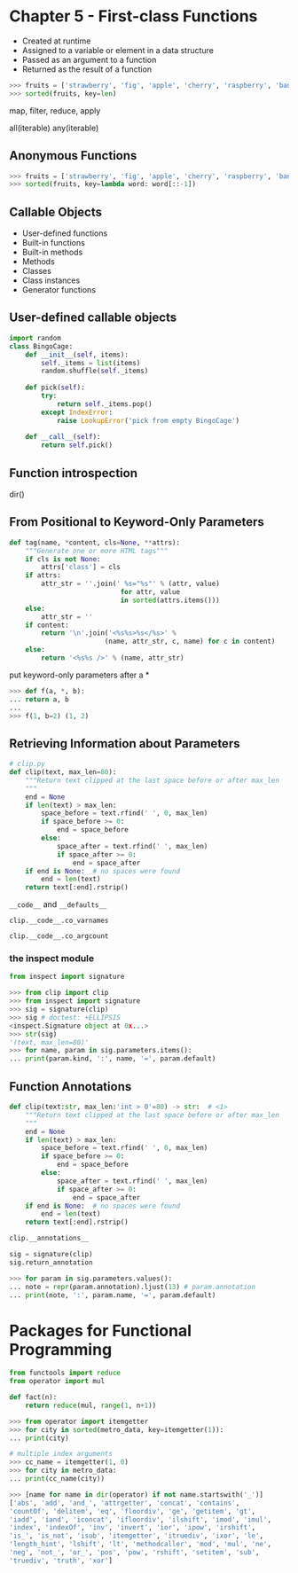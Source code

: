 # Chapter 5 - First-class Functions

- Created at runtime
- Assigned to a variable or element in a data structure
- Passed as an argument to a function
- Returned as the result of a function

```python
>>> fruits = ['strawberry', 'fig', 'apple', 'cherry', 'raspberry', 'banana']
>>> sorted(fruits, key=len)
```

map, filter, reduce, apply

all(iterable) any(iterable)

## Anonymous Functions

```python
>>> fruits = ['strawberry', 'fig', 'apple', 'cherry', 'raspberry', 'banana']
>>> sorted(fruits, key=lambda word: word[::-1])
```

## Callable Objects

- User-defined functions
- Built-in functions
- Built-in methods
- Methods
- Classes
- Class instances
- Generator functions

## User-defined callable objects

```python
import random
class BingoCage:
    def __init__(self, items):
        self._items = list(items) 
        random.shuffle(self._items) 
    
    def pick(self): 
        try:
            return self._items.pop()
        except IndexError:
            raise LookupError('pick from empty BingoCage') 
    
    def __call__(self): 
        return self.pick()
```

## Function introspection

dir()

## From Positional to Keyword-Only Parameters

```python
def tag(name, *content, cls=None, **attrs):
    """Generate one or more HTML tags"""
    if cls is not None:
        attrs['class'] = cls
    if attrs:
        attr_str = ''.join(' %s="%s"' % (attr, value)
                            for attr, value
                            in sorted(attrs.items()))
    else:
        attr_str = ''
    if content:
        return '\n'.join('<%s%s>%s</%s>' %
                        (name, attr_str, c, name) for c in content)
    else:
        return '<%s%s />' % (name, attr_str)
```

put keyword-only parameters after a *

```python
>>> def f(a, *, b):
... return a, b
...
>>> f(1, b=2) (1, 2)
```

## Retrieving Information about Parameters

```python
# clip.py
def clip(text, max_len=80):
    """Return text clipped at the last space before or after max_len
    """
    end = None
    if len(text) > max_len:
        space_before = text.rfind(' ', 0, max_len)
        if space_before >= 0:
            end = space_before
        else:
            space_after = text.rfind(' ', max_len)
            if space_after >= 0:
                end = space_after
    if end is None:  # no spaces were found
        end = len(text)
    return text[:end].rstrip()
```

`__code__` and `__defaults__`

`clip.__code__.co_varnames`

`clip.__code__.co_argcount`

### the inspect module

```py
from inspect import signature

>>> from clip import clip
>>> from inspect import signature
>>> sig = signature(clip)
>>> sig # doctest: +ELLIPSIS
<inspect.Signature object at 0x...>
>>> str(sig)
'(text, max_len=80)'
>>> for name, param in sig.parameters.items():
... print(param.kind, ':', name, '=', param.default)
```

## Function Annotations

```py
def clip(text:str, max_len:'int > 0'=80) -> str:  # <1>
    """Return text clipped at the last space before or after max_len
    """
    end = None
    if len(text) > max_len:
        space_before = text.rfind(' ', 0, max_len)
        if space_before >= 0:
            end = space_before
        else:
            space_after = text.rfind(' ', max_len)
            if space_after >= 0:
                end = space_after
    if end is None:  # no spaces were found
        end = len(text)
    return text[:end].rstrip()
```

```py
clip.__annotations__

sig = signature(clip)
sig.return_annotation

>>> for param in sig.parameters.values():
... note = repr(param.annotation).ljust(13) # param.annotation
... print(note, ':', param.name, '=', param.default)
```

# Packages for Functional Programming

```python
from functools import reduce
from operator import mul

def fact(n):
    return reduce(mul, range(1, n+1))
```

```python
>>> from operator import itemgetter
>>> for city in sorted(metro_data, key=itemgetter(1)):
... print(city)

# multiple index arguments
>>> cc_name = itemgetter(1, 0)
>>> for city in metro_data:
... print(cc_name(city))
```

```python
>>> [name for name in dir(operator) if not name.startswith('_')]
['abs', 'add', 'and_', 'attrgetter', 'concat', 'contains',
'countOf', 'delitem', 'eq', 'floordiv', 'ge', 'getitem', 'gt',
'iadd', 'iand', 'iconcat', 'ifloordiv', 'ilshift', 'imod', 'imul',
'index', 'indexOf', 'inv', 'invert', 'ior', 'ipow', 'irshift',
'is_', 'is_not', 'isub', 'itemgetter', 'itruediv', 'ixor', 'le',
'length_hint', 'lshift', 'lt', 'methodcaller', 'mod', 'mul', 'ne',
'neg', 'not_', 'or_', 'pos', 'pow', 'rshift', 'setitem', 'sub',
'truediv', 'truth', 'xor']
```






